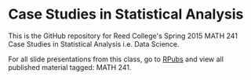 # Case Studies in Statistical Analysis

This is the GitHub repository for Reed College's Spring 2015 MATH 241 Case Studies in Statistical Analysis i.e. Data Science.  

For all slide presentations from this class, go to [RPubs](http://rpubs.com/rudeboybert/) and view all published material tagged: MATH 241.
